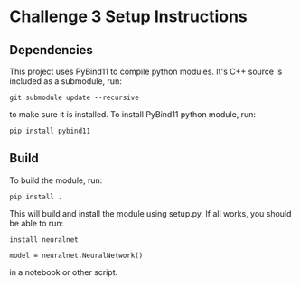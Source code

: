 Challenge 3 Setup Instructions
==============================

Dependencies
------------

This project uses PyBind11 to compile python modules. It's C++ source is included as a submodule, run:
```
git submodule update --recursive
```
to make sure it is installed. To install PyBind11 python module, run:
```
pip install pybind11
```

Build
-----
To build the module, run:
```
pip install .
```
This will build and install the module using setup.py. If all works, you should be able to run:
```{py}
install neuralnet

model = neuralnet.NeuralNetwork()
```

in a notebook or other script.